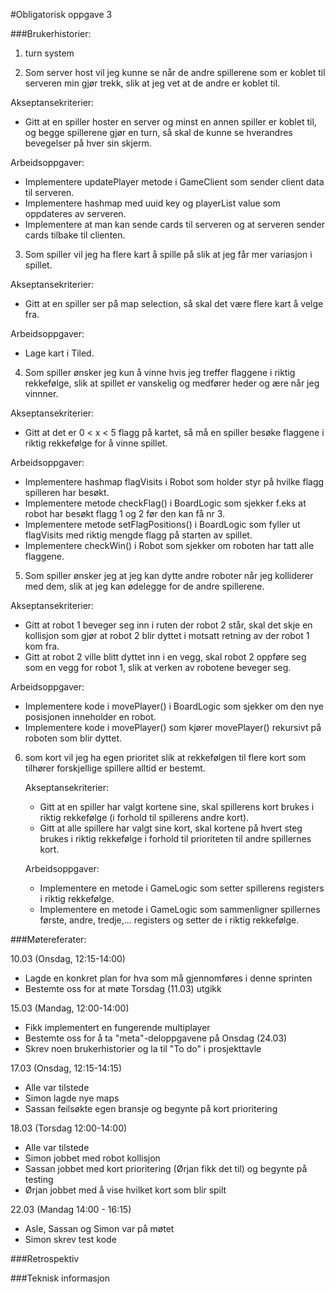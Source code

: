 #Obligatorisk oppgave 3

###Brukerhistorier:
1) turn system

2) Som server host vil jeg kunne se når de andre spillerene som er koblet til serveren min
gjør trekk, slik at jeg vet at de andre er koblet til.
   
Akseptansekriterier:
- Gitt at en spiller hoster en server og minst en annen spiller er koblet til, og begge spillerene
  gjør en turn, så skal de kunne se hverandres bevegelser på hver sin skjerm.
  
Arbeidsoppgaver:
- Implementere updatePlayer metode i GameClient som sender client data til serveren.
- Implementere hashmap med uuid key og playerList value som oppdateres av serveren.
- Implementere at man kan sende cards til serveren og at serveren sender cards tilbake til clienten.

3) Som spiller vil jeg ha flere kart å spille på slik at jeg får mer variasjon i spillet.

Akseptansekriterier:
- Gitt at en spiller ser på map selection, så skal det være flere kart å velge fra.

Arbeidsoppgaver:
- Lage kart i Tiled.

4) Som spiller ønsker jeg kun å vinne hvis jeg treffer flaggene i riktig rekkefølge, slik at spillet
er vanskelig og medfører heder og ære når jeg vinnner.
   
Akseptansekriterier:
- Gitt at det er 0 < x < 5 flagg på kartet, så må en spiller besøke flaggene i riktig rekkefølge
for å vinne spillet.
  
Arbeidsoppgaver:
- Implementere hashmap flagVisits i Robot som holder styr på hvilke flagg spilleren har besøkt.
- Implementere metode checkFlag() i BoardLogic som sjekker f.eks at robot har besøkt flagg 1 og 2 før den kan få nr 3.
- Implementere metode setFlagPositions() i BoardLogic som fyller ut flagVisits med riktig mengde flagg
på starten av spillet.
- Implementere checkWin() i Robot som sjekker om roboten har tatt alle flaggene.

5) Som spiller ønsker jeg at jeg kan dytte andre roboter når jeg kolliderer med dem, slik at jeg
kan ødelegge for de andre spillerene.
   
Akseptansekriterier:
- Gitt at robot 1 beveger seg inn i ruten der robot 2 står, skal det skje en kollisjon som gjør
at robot 2 blir dyttet i motsatt retning av der robot 1 kom fra.
- Gitt at robot 2 ville blitt dyttet inn i en vegg, skal robot 2 oppføre seg som en vegg for
  robot 1, slik at verken av robotene beveger seg.
  
Arbeidsoppgaver:
- Implementere kode i movePlayer() i BoardLogic som sjekker om den nye posisjonen inneholder
en robot.
- Implementere kode i movePlayer() som kjører movePlayer() rekursivt på roboten som blir dyttet.

6) som kort vil jeg ha egen prioritet slik at rekkefølgen til flere kort
   som tilhører forskjellige spillere alltid er bestemt.

   Akseptansekriterier:
   - Gitt at en spiller har valgt kortene sine, skal spillerens kort brukes
     i riktig rekkefølge (i forhold til spillerens andre kort).
   - Gitt at alle spillere har valgt sine kort, skal kortene på hvert steg
     brukes i riktig rekkefølge i forhold til prioriteten til andre spillernes
     kort.

   Arbeidsoppgaver:
   - Implementere en metode i GameLogic som setter spillerens registers i riktig
     rekkefølge.
   - Implementere en metode i GameLogic som sammenligner spillernes første, andre,
     tredje,... registers og setter de i riktig rekkefølge.
     
###Møtereferater:


10.03 (Onsdag, 12:15-14:00)
- Lagde en konkret plan for hva som må gjennomføres i denne sprinten
- Bestemte oss for at møte Torsdag (11.03) utgikk

15.03 (Mandag, 12:00-14:00)
- Fikk implementert en fungerende multiplayer
- Bestemte oss for å ta "meta"-deloppgavene på Onsdag (24.03)
- Skrev noen brukerhistorier og la til "To do" i prosjekttavle

17.03 (Onsdag, 12:15-14:15)
- Alle var tilstede
- Simon lagde nye maps
- Sassan feilsøkte egen bransje og begynte på kort prioritering

18.03 (Torsdag 12:00-14:00)
- Alle var tilstede
- Simon jobbet med robot kollisjon
- Sassan jobbet med kort prioritering (Ørjan fikk det til) og begynte på testing
- Ørjan jobbet med å vise hvilket kort som blir spilt

22.03 (Mandag 14:00 - 16:15)
- Asle, Sassan og Simon var på møtet
- Simon skrev test kode

###Retrospektiv

###Teknisk informasjon
